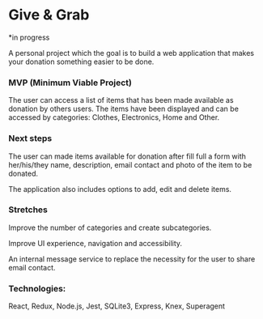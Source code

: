 # Give & Grab

\*in progress

A personal project which the goal is to build a web application that makes your donation something easier to be done.

### MVP (Minimum Viable Project)

The user can access a list of items that has been made available as donation by others users. The items have been displayed and can be accessed by categories: Clothes, Electronics, Home and Other.

### Next steps

The user can made items available for donation after fill full a form with her/his/they name, description, email contact and photo of the item to be donated.

The application also includes options to add, edit and delete items.

### Stretches

Improve the number of categories and create subcategories.

Improve UI experience, navigation and accessibility.

An internal message service to replace the necessity for the user to share email contact.

### Technologies:

React, Redux, Node.js, Jest, SQLite3, Express, Knex, Superagent
